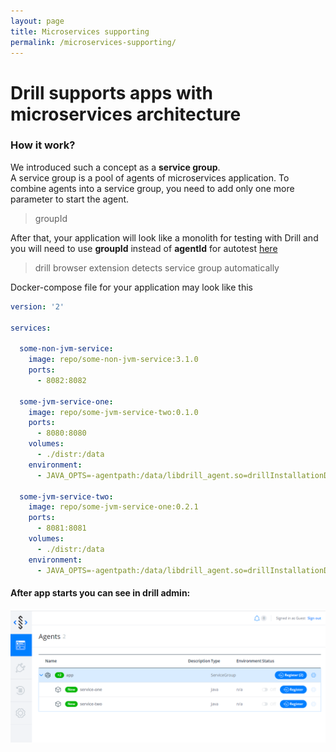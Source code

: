 ```yaml
---
layout: page
title: Microservices supporting
permalink: /microservices-supporting/
---
```


# Drill supports apps with microservices architecture  

### How it work?
 
We introduced such a concept as a **service group**.  
A service group is a pool of agents of microservices application.
To combine agents into a service group, you need to add only one more parameter to start the agent.
 > groupId  

After that, your application will look like a monolith for testing with Drill and you will need to use
**groupId** instead of **agentId** for autotest [here](/autotest-agent-guide/)
> drill browser extension detects service group automatically

Docker-compose file for your application may look like this
```yaml
version: '2'

services:

  some-non-jvm-service:
    image: repo/some-non-jvm-service:3.1.0
    ports:
      - 8082:8082

  some-jvm-service-one:
    image: repo/some-jvm-service-two:0.1.0
    ports:
      - 8080:8080
    volumes:
      - ./distr:/data
    environment:
      - JAVA_OPTS=-agentpath:/data/libdrill_agent.so=drillInstallationDir=/data,adminAddress=host.docker.internal:8090,agentId=service-one,groupId=app,buildVersion=0.1.0

  some-jvm-service-two:
    image: repo/some-jvm-service-one:0.2.1
    ports:
      - 8081:8081
    volumes:
      - ./distr:/data
    environment:
      - JAVA_OPTS=-agentpath:/data/libdrill_agent.so=drillInstallationDir=/data,adminAddress=host.docker.internal:8090,agentId=service-two,groupId=app,buildVersion=0.2.1

```

#### After app starts you can see in drill admin: 
<a href="/assets/img/microservices/services_1.png" title="click here to see the full sized image and back to return"><img src="/assets/img/microservices/services_1.png"></a>
